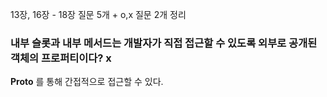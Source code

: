 13장, 16장 - 18장 질문 5개 + o,x 질문 2개 정리

### 내부 슬롯과 내부 메서드는 개발자가 직접 접근할 수 있도록 외부로 공개된 객체의 프로퍼티이다? x
  
  __Proto__ 를 통해 간접적으로 접근할 수 있다.
